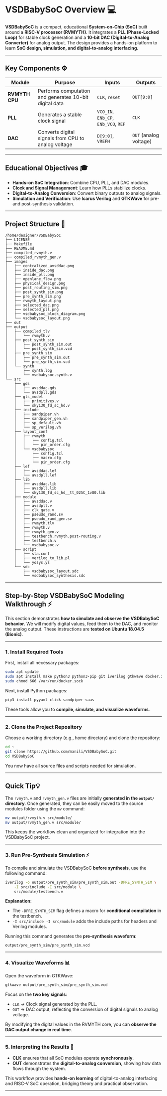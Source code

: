 # VSDBabySoC Overview 💻

**VSDBabySoC** is a compact, educational **System-on-Chip (SoC)** built around a **RISC-V processor (RVMYTH)**. It integrates a **PLL (Phase-Locked Loop)** for stable clock generation and a **10-bit DAC (Digital-to-Analog Converter)** for analog output. The design provides a hands-on platform to learn **SoC design, simulation, and digital-to-analog interfacing**.

---

## Key Components ⚙️

| Module         | Purpose                                                | Inputs                               | Outputs                |
| -------------- | ------------------------------------------------------ | ------------------------------------ | ---------------------- |
| **RVMYTH CPU** | Performs computation and generates 10-bit digital data | `CLK`, `reset`                       | `OUT[9:0]`             |
| **PLL**        | Generates a stable clock signal                        | `VCO_IN`, `ENb_CP`, `ENb_VCO`, `REF` | `CLK`                  |
| **DAC**        | Converts digital signals from CPU to analog voltage    | `D[9:0]`, `VREFH`                    | `OUT` (analog voltage) |

---

## Educational Objectives 🎓

* **Hands-on SoC Integration**: Combine CPU, PLL, and DAC modules.
* **Clock and Signal Management**: Learn how PLLs stabilize clocks.
* **Digital-to-Analog Conversion**: Convert binary outputs to analog signals.
* **Simulation and Verification**: Use **Icarus Verilog** and **GTKWave** for pre- and post-synthesis validation.

---

## Project Structure 📂

```
/home/designer/VSDBabySoC
├── LICENSE
├── Makefile
├── README.md
├── compiled_rvmyth.v
├── compiled_rvmyth_gen.v
├── images
│   ├── centralized_avsddac.png
│   ├── inside_dac.png
│   ├── inside_pll.png
│   ├── openlane_flow.png
│   ├── physical_design.png
│   ├── post_routing_sim.png
│   ├── post_synth_sim.png
│   ├── pre_synth_sim.png
│   ├── rvmyth_layout.png
│   ├── selected_dac.png
│   ├── selected_pll.png
│   ├── vsdbabysoc_block_diagram.png
│   └── vsdbabysoc_layout.png
├── out
├── output
│   ├── compiled_tlv
│   │   └── rvmyth.v
│   ├── post_synth_sim
│   │   ├── post_synth_sim.out
│   │   └── post_synth_sim.vcd
│   ├── pre_synth_sim
│   │   ├── pre_synth_sim.out
│   │   └── pre_synth_sim.vcd
│   └── synth
│       ├── synth.log
│       └── vsdbabysoc.synth.v
└── src
    ├── gds
    │   ├── avsddac.gds
    │   └── avsdpll.gds
    ├── gls_model
    │   ├── primitives.v
    │   └── sky130_fd_sc_hd.v
    ├── include
    │   ├── sandpiper.vh
    │   ├── sandpiper_gen.vh
    │   ├── sp_default.vh
    │   └── sp_verilog.vh
    ├── layout_conf
    │   ├── rvmyth
    │   │   ├── config.tcl
    │   │   └── pin_order.cfg
    │   └── vsdbabysoc
    │       ├── config.tcl
    │       ├── macro.cfg
    │       └── pin_order.cfg
    ├── lef
    │   ├── avsddac.lef
    │   └── avsdpll.lef
    ├── lib
    │   ├── avsddac.lib
    │   ├── avsdpll.lib
    │   └── sky130_fd_sc_hd__tt_025C_1v80.lib
    ├── module
    │   ├── avsddac.v
    │   ├── avsdpll.v
    │   ├── clk_gate.v
    │   ├── pseudo_rand.sv
    │   ├── pseudo_rand_gen.sv
    │   ├── rvmyth.tlv
    │   ├── rvmyth.v
    │   ├── rvmyth_gen.v
    │   ├── testbench.rvmyth.post-routing.v
    │   ├── testbench.v
    │   └── vsdbabysoc.v
    ├── script
    │   ├── sta.conf
    │   ├── verilog_to_lib.pl
    │   └── yosys.ys
    └── sdc
        ├── vsdbabysoc_layout.sdc
        └── vsdbabysoc_synthesis.sdc

```

---

## Step-by-Step VSDBabySoC Modeling Walkthrough ⚡

This section demonstrates **how to simulate and observe the VSDBabySoC behavior**. We will modify digital values, feed them to the DAC, and monitor the analog output. These instructions are **tested on Ubuntu 18.04.5 (Bionic)**.

---

### 1. Install Required Tools

First, install all necessary packages:

```bash
sudo apt update
sudo apt install make python3 python3-pip git iverilog gtkwave docker.io
sudo chmod 666 /var/run/docker.sock
```

Next, install Python packages:

```bash
pip3 install pyyaml click sandpiper-saas
```

These tools allow you to **compile, simulate, and visualize waveforms**.

---

### 2. Clone the Project Repository

Choose a working directory (e.g., home directory) and clone the repository:

```bash
cd ~
git clone https://github.com/manili/VSDBabySoC.git
cd VSDBabySoC
```

You now have all source files and scripts needed for simulation.

---

## Quick Tip💡

The `rvmyth.v` and `rvmyth_gen.v` files are initially **generated in the `output/` directory**. Once generated, they can be easily moved to the source modules folder using the `mv` command:

```bash
mv output/rvmyth.v src/module/
mv output/rvmyth_gen.v src/module/
```
This keeps the workflow clean and organized for integration into the VSDBabySoC project.

---

### 3. Run Pre-Synthesis Simulation ⚡

To compile and simulate the VSDBabySoC **before synthesis**, use the following command:

```bash
iverilog -o output/pre_synth_sim/pre_synth_sim.out -DPRE_SYNTH_SIM \
    -I src/include -I src/module \
    src/module/testbench.v
```

**Explanation:**

* The `-DPRE_SYNTH_SIM` flag defines a macro for **conditional compilation** in the testbench.
* `-I src/include -I src/module` adds the include paths for headers and Verilog modules.


Running this command generates the **pre-synthesis waveform**:

```
output/pre_synth_sim/pre_synth_sim.vcd
```

---

### 4. Visualize Waveforms 📊

Open the waveform in GTKWave:

```bash
gtkwave output/pre_synth_sim/pre_synth_sim.vcd
```

Focus on the **two key signals**:

* `CLK` → Clock signal generated by the PLL.
* `OUT` → DAC output, reflecting the conversion of digital signals to analog voltage.

By modifying the digital values in the RVMYTH core, you can **observe the DAC output change in real time**.

---

### 5. Interpreting the Results 📝

* **CLK** ensures that all SoC modules operate **synchronously**.
* **OUT** demonstrates the **digital-to-analog conversion**, showing how data flows through the system.

This workflow provides **hands-on learning** of digital-to-analog interfacing and RISC-V SoC operation, bridging theory and practical observation.

---




